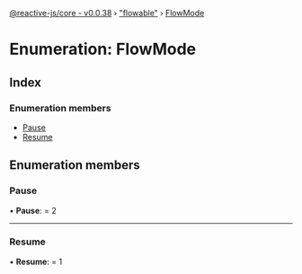 [@reactive-js/core - v0.0.38](../README.md) › ["flowable"](../modules/_flowable_.md) › [FlowMode](_flowable_.flowmode.md)

# Enumeration: FlowMode

## Index

### Enumeration members

* [Pause](_flowable_.flowmode.md#pause)
* [Resume](_flowable_.flowmode.md#resume)

## Enumeration members

###  Pause

• **Pause**: = 2

___

###  Resume

• **Resume**: = 1
